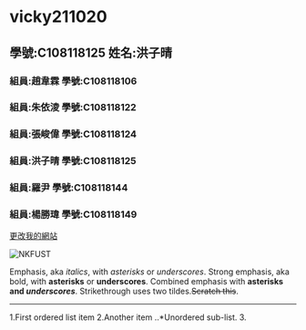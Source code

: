 # vicky211020

## 學號:C108118125 姓名:洪子晴

### 組員:趙韋霖  學號:C108118106
### 組員:朱依淩  學號:C108118122
### 組員:張峻偉  學號:C108118124
### 組員:洪子晴  學號:C108118125
### 組員:羅尹    學號:C108118144
### 組員:楊勝瑋  學號:C108118149

[更改我的網站](https://github.com/ZE777/vicky211020/edit/main/README.md)

![NKFUST](https://www.nkust.edu.tw/var/file/0/1000/img/513/182513897.png "第一科大")

Emphasis, aka *italics*, with *asterisks* or *underscores*.
Strong emphasis, aka bold, with **asterisks** or **underscores**.
Combined emphasis with **asterisks and *underscores***.
Strikethrough uses two tildes.~~Scratch this~~.

***

1.First ordered list item
2.Another item
  ..*Unordered sub-list.
3.


